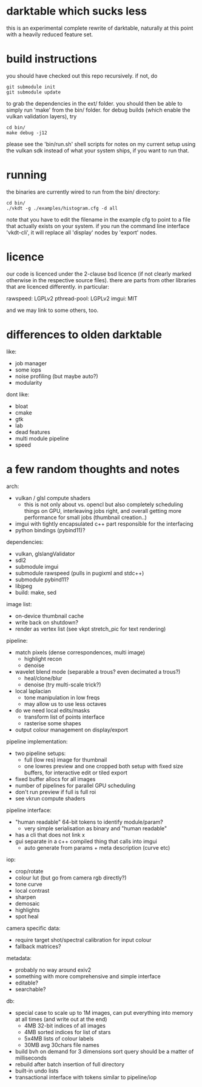 # darktable which sucks less

this is an experimental complete rewrite of darktable, naturally at this point
with a heavily reduced feature set.

# build instructions

you should have checked out this repo recursively. if not, do
```
git submodule init
git submodule update
```
to grab the dependencies in the ext/ folder. you should then
be able to simply run 'make' from the bin/ folder. for
debug builds (which enable the vulkan validation layers), try

```
cd bin/
make debug -j12
```

please see the 'bin/run.sh' shell scripts for notes on my current
setup using the vulkan sdk instead of what your system ships, if
you want to run that.

# running

the binaries are currently wired to run from the bin/ directory:
```
cd bin/
./vkdt -g ./examples/histogram.cfg -d all
```
note that you have to edit the filename in the example cfg to point to a file
that actually exists on your system. if you run the command line interface
'vkdt-cli', it will replace all 'display' nodes by 'export' nodes.

# licence

our code is licenced under the 2-clause bsd licence (if not clearly marked
otherwise in the respective source files). there are parts from other libraries
that are licenced differently. in particular:

rawspeed:     LGPLv2
pthread-pool: LGPLv2
imgui:        MIT

and we may link to some others, too.

# differences to olden darktable

like:
- job manager
- some iops
- noise profiling (but maybe auto?)
- modularity

dont like:
- bloat
- cmake
- gtk
- lab
- dead features
- multi module pipeline
- speed

# a few random thoughts and notes

arch:
- vulkan / glsl compute shaders
  - this is not only about vs. opencl but also completely scheduling things on GPU,
    interleaving jobs right, and overall getting more performance for small jobs
    (thumbnail creation..)
- imgui with tightly encapsulated c++ part responsible for the interfacing
- python bindings (pybind11)?

dependencies:
- vulkan, glslangValidator
- sdl2
- submodule imgui
- submodule rawspeed (pulls in pugixml and stdc++)
- submodule pybind11?
- libjpeg
- build: make, sed

image list:
- on-device thumbnail cache
- write back on shutdown?
- render as vertex list (see vkpt stretch_pic for text rendering)

pipeline:
- match pixels (dense correspondences, multi image)
  - highlight recon
  - denoise
- wavelet blend mode (separable a trous? even decimated a trous?)
  - heal/clone/blur
  - denoise (try multi-scale trick?)
- local laplacian
  - tone manipulation in low freqs
  - may allow us to use less octaves
- do we need local edits/masks
  - transform list of points interface
  - rasterise some shapes
- output colour management on display/export

pipeline implementation:
- two pipeline setups:
  - full (low res) image for thumbnail
  - one lowres preview and one cropped
    both setup with fixed size buffers, for interactive edit or tiled export
- fixed buffer allocs for all images
- number of pipelines for parallel GPU scheduling
- don't run preview if full is full roi
- see vkrun compute shaders

pipeline interface:
- "human readable" 64-bit tokens to identify module/param?
  - very simple serialisation as binary and "human readable"
- has a cli that does not link x
- gui separate in a c++ compiled thing that calls into imgui
  - auto generate from params + meta description (curve etc)

iop:
- crop/rotate
- colour lut (but go from camera rgb directly?)
- tone curve
- local contrast
- sharpen
- demosaic
- highlights
- spot heal

camera specific data:
- require target shot/spectral calibration for input colour
- fallback matrices?

metadata:
- probably no way around exiv2
- something with more comprehensive and simple interface
- editable?
- searchable?

db:
- special case to scale up to 1M images, can put everything
  into memory at all times (and write out at the end)
  - 4MB 32-bit indices of all images
  - 4MB sorted indices for list of stars
  - 5x4MB lists of colour labels
  - 30MB avg 30chars file names
- build bvh on demand for 3 dimensions sort query should be a matter of milliseconds
- rebuild after batch insertion of full directory
- built-in undo lists
- transactional interface with tokens similar to pipeline/iop

